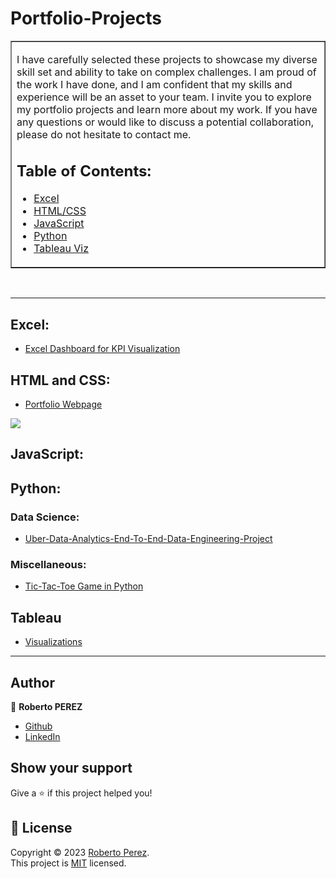 
#  Portfolio-Projects
 
<table border=1 cellpadding=10><tr><td>  
  
I have carefully selected these projects to showcase my diverse skill set and ability to take on complex challenges. 
I am proud of the work I have done, and I am confident that my skills and experience will be an asset to your team.
I invite you to explore my portfolio projects and learn more about my work. If you have any questions or would like to discuss a potential collaboration, please do not hesitate to contact me.

 

## Table of Contents: 

- [Excel](#excel)
- [HTML/CSS](#html-and-css)
- [JavaScript](#JavaScript)
- [Python](#python)
- [Tableau Viz ](#Tableau)
  
  
</td></tr></table>

<div>
 <br>
</div>

---


## Excel:

- [Excel Dashboard for KPI Visualization](https://github.com/PeJiR/Excel.git)



## HTML and CSS:
- [Portfolio Webpage](https://github.com/PeJiR/Diplomes-Certifications/tree/main/HTML/freeCodeCamp%20(%F0%9F%94%A5)/Responsive%20Web%20Design/0.5%20Personal%20Portfolio%20Webpage)
  
<a href="https://codepen.io/Robeloper/full/ZEPRzZx">
  <img src="https://raw.githubusercontent.com/PeJiR/Diplomes-Certifications/main/HTML/freeCodeCamp%20(%F0%9F%94%A5)/Responsive%20Web%20Design/0.5%20Personal%20Portfolio%20Webpage/photo.png" width="auto">
</a>

  
## JavaScript:


## Python:
<!---
### Web Scraping:

### Web Applications:

### Bots:
--->
### Data Science:
- [Uber-Data-Analytics-End-To-End-Data-Engineering-Project](https://github.com/PeJiR/Uber-Data-Analytics-End-To-End-Data-Engineering-Project.git)
<!---
### Machine Learning:

### OpenCV:

### Deep Learning:
--->
### Miscellaneous:
- [Tic-Tac-Toe Game in Python](https://github.com/PeJiR/Harvard-s-Professional-Certificate-in-Computer-Science-for-Python-Programming/tree/main/CS50-s-Introduction-to-Programming-with-Python/Final%20Project)
<!---
## R:
--->
## Tableau 
- [Visualizations](https://github.com/PeJiR/Diplomes-Certifications/blob/main/Tableau-Visualitations/README.md)
  
---


## Author

👤 **Roberto PEREZ**

<!--- 
* [Website](https://pejir.github.io/robertoportfolio.io/ )
* [Twitter](https://twitter.com/pejir)--->
* [Github](https://github.com/pejir)
* [LinkedIn](https://linkedin.com/in/pejir)

<!---
## 🤝 Contributing

Contributions, issues and feature requests are welcome!<br />Feel free to check [issues page](pejir). You can also take a look at the [contributing guide](pejir).
---> 
 
## Show your support

Give a ⭐️ if this project helped you!

<!---
<a href="https://www.patreon.com/pejir">
  <img src="https://c5.patreon.com/external/logo/become_a_patron_button@2x.png" width="160">
</a>
--->

## 📝 License

Copyright © 2023 [Roberto Perez](https://github.com/PeJiR).<br />
This project is [MIT](https://opensource.org/license/mit/) licensed.

